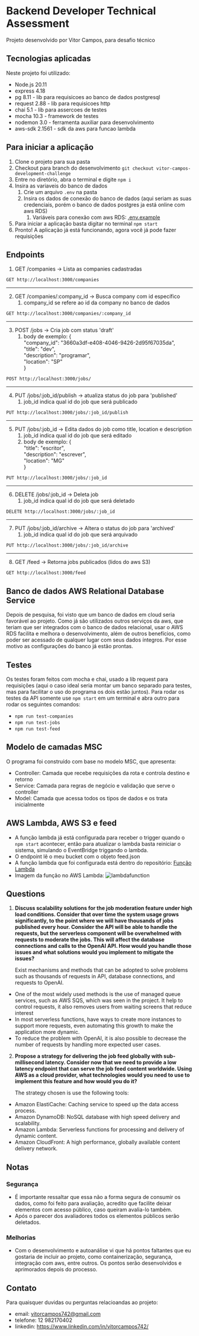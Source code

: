# Backend Developer Technical Assessment

Projeto desenvolvido por Vitor Campos, para desafio técnico

## Tecnologias aplicadas

Neste projeto foi utilizado:
- Node.js 20.11
- express 4.18
- pg 8.11 - lib para requisicoes ao banco de dados postgresql
- request 2.88 - lib para requisicoes http
- chai 5.1 - lib para assercoes de testes
- mocha 10.3 - framework de testes
- nodemon 3.0 - ferramenta auxiliar para desenvolvimento
- aws-sdk 2.1561 - sdk da aws para funcao lambda

## Para iniciar a aplicação

1. Clone o projeto para sua pasta
2. Checkout para branch do desenvolvimento `git checkout vitor-campos-development-challenge`
3. Entre no diretório, abra o terminal e digite `npm i`
4. Insira as variaveis do banco de dados
    1. Crie um arquivo `.env` na pasta
    2. Insira os dados de conexão do banco de dados (aqui seriam as suas credenciais, porém o banco de dados postgres ja está online com aws RDS)
        1. Variáveis para conexão com aws RDS: [.env.example](https://github.com/Vitor-742/backend-developer-test/blob/vitor-campos-development-challenge/.env.example)
5. Para iniciar a aplicação basta digitar no terminal `npm start`
6. Pronto! A aplicação já está funcionando, agora você já pode fazer requisições

## Endpoints

1. GET /companies -> Lista as companies cadastradas

`GET http://localhost:3000/companies`

---

2. GET /companies/:company_id -> Busca company com id específico
    1. company_id se refere ao id da company no banco de dados

`GET http://localhost:3000/companies/:company_id`

---

3. POST /jobs -> Cria job com status 'draft'
    1. body de exemplo:
        {<br>
            "company_id": "3660a3df-e408-4046-9426-2d95f67035da",<br>
            "title": "dev",<br>
            "description": "programar",<br>
            "location": "SP"<br>
    }

`POST http://localhost:3000/jobs/`

---

4. PUT /jobs/:job_id/publish -> atualiza status do job para 'published'
    1. job_id indica qual id do job que será publicado

`PUT http://localhost:3000/jobs/:job_id/publish`

---

5. PUT /jobs/:job_id -> Edita dados do job como title, location e description
    1. job_id indica qual id do job que será editado
    2. body de exemplo:
        {<br>
            "title": "escritor",<br>
            "description": "escrever",<br>
            "location": "MG"<br>
    }

`PUT http://localhost:3000/jobs/:job_id`

---

6. DELETE /jobs/:job_id -> Deleta job
    1. job_id indica qual id do job que será deletado

`DELETE http://localhost:3000/jobs/:job_id`

---

7. PUT /jobs/:job_id/archive -> Altera o status do job para 'archived'
    1. job_id indica qual id do job que será arquivado

`PUT http://localhost:3000/jobs/:job_id/archive`

---

8. GET /feed -> Retorna jobs publicados (lidos do aws S3)

`GET http://localhost:3000/feed`


## Banco de dados AWS Relational Database Service

Depois de pesquisa, foi visto que um banco de dados em cloud seria favorável ao projeto. Como já são utilizados outros serviços da aws, que teriam que ser integrados com o banco de dados relacional, usar o AWS RDS facilita e melhora o desenvolvimento, além de outros benefícios, como poder ser acessado de qualquer lugar com seus dados íntegros. Por esse motivo as configurações do banco já estão prontas.

## Testes

Os testes foram feitos com mocha e chai, usado a lib request para requisições (aqui o caso ideal seria montar um banco separado para testes, mas para facilitar o uso do programa os dois estão juntos).
Para rodar os testes da API somente use `npm start` em um terminal e abra outro para rodar os seguintes comandos:
- `npm run test-companies`
- `npm run test-jobs`
- `npm run test-feed`

## Modelo de camadas MSC

O programa foi construído com base no modelo MSC, que apresenta:
- Controller: Camada que recebe requisições da rota e controla destino e retorno
- Service: Camada para regras de negócio e validação que serve o controller
- Model: Camada que acessa todos os tipos de dados e os trata inicialmente

## AWS Lambda, AWS S3 e feed
- A função lambda já está configurada para receber o trigger quando o `npm start` acontecer, então para atualizar o lambda basta reiniciar o sistema, simulando o EventBridge triggando o lambda.
- O endpoint lê o meu bucket com o objeto feed.json
- A função lambda que foi configurada está dentro do repositório: [Função Lambda](https://github.com/Vitor-742/backend-developer-test/tree/vitor-campos-development-challenge/lambdaFunction)
- Imagem da função no AWS Lambda:
  ![lambdafunction](https://github.com/Vitor-742/backend-developer-test/assets/72372471/afaef538-54a7-4cc1-8126-e4e5c79a471e)

## Questions
1. **Discuss scalability solutions for the job moderation feature under high load conditions. Consider that over time the system usage grows significantly, to the point where we will have thousands of jobs published every hour. Consider the API will be able to handle the requests, but the serverless component will be overwhelmed with requests to moderate the jobs. This will affect the database connections and calls to the OpenAI API. How would you handle those issues and what solutions would you implement to mitigate the issues?**

    Exist mechanisms and methods that can be adopted to solve problems such as thousands of requests in API, database connections, and requests to OpenAI.
- One of the most widely used methods is the use of managed queue services, such as AWS SQS, which was seen in the project. It help to control requests, it also removes users from waiting screens that reduce interest
- In most serverless functions, have ways to create more instances to support more requests, even automating this growth to make the application more dynamic.
- To reduce the problem with OpenAI, it is also possible to decrease the number of requests by handling more expected user cases.

2. **Propose a strategy for delivering the job feed globally with sub-millisecond latency. Consider now that we need to provide a low latency endpoint that can serve the job feed content worldwide. Using AWS as a cloud provider, what technologies would you need to use to implement this feature and how would you do it?**

    The strategy chosen is use the following tools:

- Amazon ElastiCache: Caching service to speed up the data access process.
- Amazon DynamoDB: NoSQL database with high speed delivery and scalability.
- Amazon Lambda: Serverless functions for processing and delivery of dynamic content.
- Amazon CloudFront: A high performance, globally available content delivery network.

## Notas
### Segurança
- É importante ressaltar que essa não a forma segura de consumir os dados, como foi feito para avaliação, acredito que facilite deixar elementos com acesso público, caso queiram avalia-lo também.
- Após o parecer dos avaliadores todos os elementos públicos serão deletados.

 ### Melhorias
 - Com o desenvolvimento e autoanálise vi que há pontos faltantes que eu gostaria de incluir ao projeto, como containerização, segurança, integração com aws, entre outros. Os pontos serão desenvolvidos e aprimorados depois do processo.


## Contato
Para quaisquer duvidas ou perguntas relacioandas ao projeto:
- email: vitorcampos742@gmail.com
- telefone: 12 982170402
- linkedin: https://www.linkedin.com/in/vitorcampos742/
